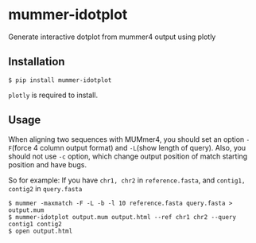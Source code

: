 # mummer-idotplot
Generate interactive dotplot from mummer4 output using plotly

## Installation
```
$ pip install mummer-idotplot
```
`plotly` is required to install.

## Usage

When aligning two sequences with MUMmer4, you should set an option `-F`(force 4 column output format) and `-L`(show length of query). Also, you should not use `-c` option, which change output position of match starting position and have bugs.

So for example:
If you have `chr1, chr2` in `reference.fasta`, and `contig1, contig2` in `query.fasta`
```
$ mummer -maxmatch -F -L -b -l 10 reference.fasta query.fasta > output.mum
$ mummer-idotplot output.mum output.html --ref chr1 chr2 --query contig1 contig2
$ open output.html
```

